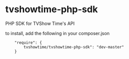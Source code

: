 # tvshowtime-php-sdk
PHP SDK for TVShow Time's API


to install, add the following in your composer.json

```
    "require": {
        tvshowtime/tvshowtime-php-sdk": "dev-master"
    }
```